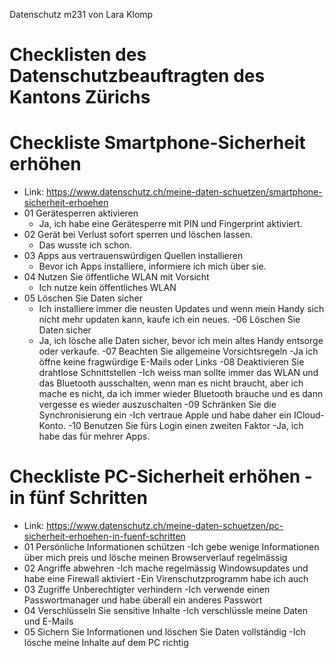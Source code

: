 Datenschutz m231 von Lara Klomp
# Checklisten des Datenschutzbeauftragten des Kantons Zürichs

# Checkliste Smartphone-Sicherheit erhöhen
 - Link: https://www.datenschutz.ch/meine-daten-schuetzen/smartphone-sicherheit-erhoehen
 - 01 Gerätesperren aktivieren
    - Ja, ich habe eine Gerätesperre mit PIN und Fingerprint aktiviert. 
 - 02 Gerät bei Verlust sofort sperren und löschen lassen.
    - Das wusste ich schon. 
 - 03 Apps aus vertrauenswürdigen Quellen installieren
    - Bevor ich Apps installiere, informiere ich mich über sie. 
 - 04 Nutzen Sie öffentliche WLAN mit Vorsicht
    - Ich nutze kein öffentliches WLAN
 - 05 Löschen Sie Daten sicher
    - Ich installiere immer die neusten Updates und wenn mein Handy sich nicht mehr updaten kann, kaufe ich ein neues.
 -06 Löschen Sie Daten sicher
    - Ja, ich lösche alle Daten sicher, bevor ich mein altes Handy entsorge oder verkaufe. 
 -07 Beachten Sie allgemeine Vorsichtsregeln 
    -Ja ich öffne keine fragwürdige E-Mails oder Links
 -08 Deaktivieren Sie drahtlose Schnittstellen
    -Ich weiss man sollte immer das WLAN und das Bluetooth ausschalten, wenn man es nicht braucht, aber ich mache es nicht, da ich immer wieder Bluetooth brauche und es dann vergesse es wieder auszuschalten
 -09 Schränken Sie die Synchronisierung ein
    -Ich vertraue Apple und habe daher ein ICloud-Konto. 
 -10 Benutzen Sie fürs Login einen zweiten Faktor 
    -Ja, ich habe das für mehrer Apps.

# Checkliste PC-Sicherheit erhöhen - in fünf Schritten
 - Link: https://www.datenschutz.ch/meine-daten-schuetzen/pc-sicherheit-erhoehen-in-fuenf-schritten
 - 01 Persönliche Informationen schützen
   -Ich gebe wenige Informationen über mich preis und lösche meinen Browserverlauf regelmässig
 - 02 Angriffe abwehren
   -Ich mache regelmässig Windowsupdates und habe eine Firewall aktiviert
   -Ein Virenschutzprogramm habe ich auch
 - 03 Zugriffe Unberechtigter verhindern
   -Ich verwende einen Passwortmanager und habe überall ein anderes Passwort
 - 04 Verschlüsseln Sie sensitive Inhalte
   -Ich verschlüssle meine Daten und E-Mails
 - 05 Sichern Sie Informationen und löschen Sie Daten vollständig
   -Ich lösche meine Inhalte auf dem PC richtig
